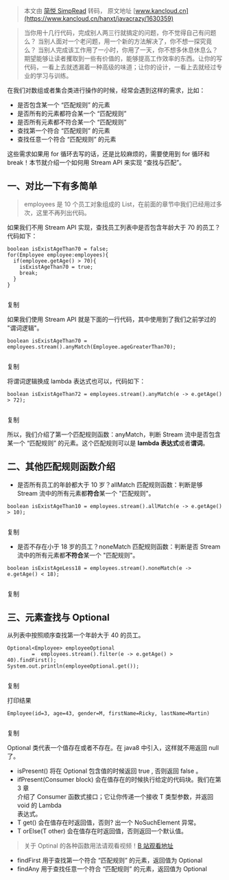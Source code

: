 > 本文由 [简悦 SimpRead](http://ksria.com/simpread/) 转码， 原文地址 [www.kancloud.cn](https://www.kancloud.cn/hanxt/javacrazy/1630359)

> 当你用十几行代码，完成别人两三行就搞定的问题，你不觉得自己有问题么？ 当别人面对一个老问题，用一个新的方法解决了，你不想一探究竟么？ 当别人完成该工作用了一小时，你用了一天，你不想多休息休息么？ 期望能够让读者攫取到一些有价值的，能够提高工作效率的东西。让你的写代码，一看上去就透漏着一种高级的味道；让你的设计，一看上去就经过专业的学习与训练。

在我们对数组或者集合类进行操作的时候，经常会遇到这样的需求，比如：

*   是否包含某一个 “匹配规则” 的元素
*   是否所有的元素都符合某一个 “匹配规则”
*   是否所有元素都不符合某一个 “匹配规则”
*   查找第一个符合 “匹配规则” 的元素
*   查找任意一个符合 “匹配规则” 的元素

这些需求如果用 for 循环去写的话，还是比较麻烦的，需要使用到 for 循环和 break！本节就介绍一个如何用 Stream API 来实现 “查找与匹配”。

一、对比一下有多简单
----------

> employees 是 10 个员工对象组成的 List，在前面的章节中我们已经用过多次，这里不再列出代码。

如果我们不用 Stream API 实现，查找员工列表中是否包含年龄大于 70 的员工？代码如下：

```
boolean isExistAgeThan70 = false;
for(Employee employee:employees){
  if(employee.getAge() > 70){
    isExistAgeThan70 = true;
    break;
  }
}


```

复制

如果我们使用 Stream API 就是下面的一行代码，其中使用到了我们之前学过的 "谓词逻辑"。

```
boolean isExistAgeThan70 = employees.stream().anyMatch(Employee.ageGreaterThan70);


```

复制

将谓词逻辑换成 lambda 表达式也可以，代码如下：

```
boolean isExistAgeThan72 = employees.stream().anyMatch(e -> e.getAge() > 72);


```

复制

所以，我们介绍了第一个匹配规则函数：anyMatch，判断 Stream 流中是否包含某一个 “匹配规则” 的元素。这个匹配规则可以是 **lambda 表达式**或者**谓词**。

二、其他匹配规则函数介绍
------------

*   是否所有员工的年龄都大于 10 岁？allMatch 匹配规则函数：判断是够 Stream 流中的所有元素都**符合**某一个 "匹配规则"。

```
boolean isExistAgeThan10 = employees.stream().allMatch(e -> e.getAge() > 10);


```

复制

*   是否不存在小于 18 岁的员工？noneMatch 匹配规则函数：判断是否 Stream 流中的所有元素都**不符合**某一个 "匹配规则"。

```
boolean isExistAgeLess18 = employees.stream().noneMatch(e -> e.getAge() < 18);


```

复制

三、元素查找与 Optional
----------------

从列表中按照顺序查找第一个年龄大于 40 的员工。

```
Optional<Employee> employeeOptional
        =  employees.stream().filter(e -> e.getAge() > 40).findFirst();
System.out.println(employeeOptional.get());


```

复制

打印结果

```
Employee(id=3, age=43, gender=M, firstName=Ricky, lastName=Martin)


```

复制

Optional 类代表一个值存在或者不存在。在 java8 中引入，这样就不用返回 null 了。

*   isPresent() 将在 Optional 包含值的时候返回 true , 否则返回 false 。
*   ifPresent(Consumer block) 会在值存在的时候执行给定的代码块。我们在第 3 章  
    介绍了 Consumer 函数式接口；它让你传递一个接收 T 类型参数，并返回 void 的 Lambda  
    表达式。
*   T get() 会在值存在时返回值，否则? 出一个 NoSuchElement 异常。
*   T orElse(T other) 会在值存在时返回值，否则返回一个默认值。

> 关于 Optinal 的各种函数用法请观看视频！[B 站观看地址](https://www.bilibili.com/video/BV1sE411P7C1/)

*   findFirst 用于查找第一个符合 “匹配规则” 的元素，返回值为 Optional
*   findAny 用于查找任意一个符合 “匹配规则” 的元素，返回值为 Optional